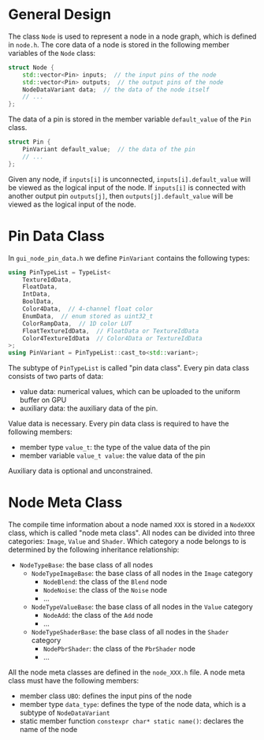 # General Design

The class `Node` is used to represent a node in a node graph, which is defined in `node.h`. The core data of a node is stored in the following member variables of the `Node` class:
```c++
struct Node {
    std::vector<Pin> inputs;  // the input pins of the node
    std::vector<Pin> outputs;  // the output pins of the node
    NodeDataVariant data;  // the data of the node itself
    // ...
};
```
The data of a pin is stored in the member variable `default_value` of the `Pin` class.
```c++
struct Pin {
	PinVariant default_value;  // the data of the pin
    // ...
};
```
Given any node, if `inputs[i]` is unconnected, `inputs[i].default_value` will be viewed as the logical input of the node. If `inputs[i]` is connected with another output pin `outputs[j]`, then `outputs[j].default_value` will be viewed as the logical input of the node. 

# Pin Data Class

In `gui_node_pin_data.h` we define `PinVariant` contains the following types:
```c++
using PinTypeList = TypeList<
	TextureIdData,
	FloatData,
	IntData,
	BoolData,
	Color4Data,  // 4-channel float color
	EnumData,  // enum stored as uint32_t
	ColorRampData,  // 1D color LUT
	FloatTextureIdData,  // FloatData or TextureIdData
	Color4TextureIdData  // Color4Data or TextureIdData
>;
using PinVariant = PinTypeList::cast_to<std::variant>;
```
The subtype of `PinTypeList` is called "pin data class". Every pin data class 
consists of two parts of data: 
- value data: numerical values, which can be uploaded to the uniform buffer on GPU
- auxiliary data: the auxiliary data of the pin.

Value data is necessary. Every pin data class is required to have the following members:
- member type `value_t`: the type of the value data of the pin
- member variable `value_t value`: the value data of the pin

Auxiliary data is optional and unconstrained.


# Node Meta Class

The compile time information about a node named `XXX` is stored in a `NodeXXX` class, which is called "node meta class". All nodes can be divided into three categories: `Image`, `Value` and `Shader`. Which category a node belongs to is determined by the following inheritance relationship:

- `NodeTypeBase`: the base class of all nodes
  - `NodeTypeImageBase`: the base class of all nodes in the `Image` category
    - `NodeBlend`: the class of the `Blend` node
    - `NodeNoise`: the class of the `Noise` node
    - ...
  - `NodeTypeValueBase`: the base class of all nodes in the `Value` category
    - `NodeAdd`: the class of the `Add` node
    - ...
  - `NodeTypeShaderBase`: the base class of all nodes in the `Shader` category
    - `NodePbrShader`: the class of the `PbrShader` node
    - ...
  
All the node meta classes are defined in the `node_XXX.h` file. A node meta class must have the following members:
- member class `UBO`: defines the input pins of the node
- member type `data_type`: defines the type of the node data, which is a subtype of `NodeDataVariant`
- static member function `constexpr char* static name()`: declares the name of the node


